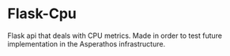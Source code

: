 # Flask-Cpu
Flask api that deals with CPU metrics. Made in order to test future implementation in the Asperathos infrastructure.
